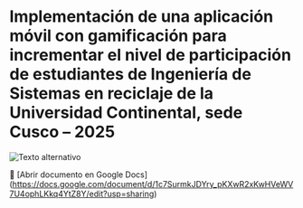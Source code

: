 # Implementación de una aplicación móvil con gamificación para incrementar el nivel de participación de estudiantes de Ingeniería de Sistemas en reciclaje de la Universidad Continental, sede Cusco – 2025
![Texto alternativo](https://www.google.com/url?sa=i&url=https%3A%2F%2Fstaffit.mx%2F2021%2F10%2F28%2Fcomo-la-tecnologia-ambiental-podria-salvar-nuestro-planeta%2F&psig=AOvVaw0Rn1NCmzmFDKS70s0_UNp-&ust=1756325541860000&source=images&cd=vfe&opi=89978449&ved=2ahUKEwj76MPRpKmPAxUoOLkGHeuEH7kQjRx6BAgAEBo)

📄 [Abrir documento en Google Docs] (https://docs.google.com/document/d/1c7SurmkJDYry_pKXwR2xKwHVeWV7U4ophLKkq4YtZ8Y/edit?usp=sharing)
